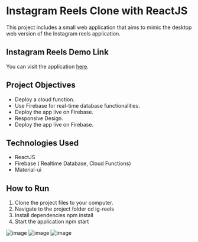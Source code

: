 # Instagram Reels Clone with ReactJS

This project includes a small web application that aims to mimic the desktop web version of the Instagram reels application. 

## Instagram Reels Demo Link
You can visit the application [here](https://ig-reels-c530c.web.app/). 

## Project Objectives

- Deploy a cloud function.
- Use Firebase for real-time database functionalities.
- Deploy the app live on Firebase.
- Responsive Design.
- Deploy the app live on Firebase.

## Technologies Used
- ReactJS
- Firebase ( Realtime Database, Cloud Functions)
- Material-ui


## How to Run
1. Clone the project files to your computer.
2. Navigate to the project folder cd ig-reels
3. Install dependencies npm install
4. Start the application npm start


![image](https://github.com/turanserdar/React.js_Instagram/assets/85623664/22eee840-e602-4f39-b617-7cabb308116d)
![image](https://github.com/turanserdar/React.js_Instagram/assets/85623664/e7097e7d-b5ab-421c-b8e3-96ac745d2a85)
![image](https://github.com/turanserdar/React.js_Instagram/assets/85623664/49f837a2-120b-442f-a7a7-84cc6a138173)




